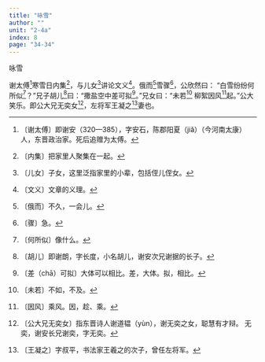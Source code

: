 ```yaml
---
title: "咏雪"
author: ""
unit: "2-4a"
index: 8
page: "34-34"
---
```


咏雪

谢太傅[^1-b]寒雪日内集[^1-c]，与儿女[^1-d]讲论文义[^1-e]。俄而[^1-f]雪骤[^1-g]，公欣然曰：
“白雪纷纷何所似[^1-h]？”兄子胡儿[^1-i]曰：“撒盐空中差可拟[^1-j]。”兄女曰：“未若[^1-k]
柳絮因风[^1-l]起。”公大笑乐。即公大兄无奕女[^1-m]，左将军王凝之[^1-n]妻也。

[^1-b]: 〔谢太傅〕即谢安（320—385），字安石，陈郡阳夏（jiǎ）（今河南太康）人，东晋政治家。死后追赠为太傅。
[^1-c]: 〔内集〕把家里人聚集在一起。
[^1-d]: 〔儿女〕子女，这里泛指家里的小辈，包括侄儿侄女。
[^1-e]: 〔文义〕文章的义理。
[^1-f]: 〔俄而〕不久，一会儿。
[^1-g]: 〔骤〕急。
[^1-h]: 〔何所似〕像什么。
[^1-i]: 〔胡儿〕即谢朗，字长度，小名胡儿，谢安次兄谢据的长子。
[^1-j]: 〔差（chā）可拟〕大体可以相比。差，大体。拟，相比。
[^1-k]: 〔未若〕不如，不及。
[^1-l]: 〔因风〕乘风。因，趁、乘。
[^1-m]: 〔公大兄无奕女〕指东晋诗人谢道韫（yùn），谢无奕之女，聪慧有才辩。
    无奕，谢安长兄谢奕，字无奕。
[^1-n]: 〔王凝之〕字叔平，书法家王羲之的次子，曾任左将军。
